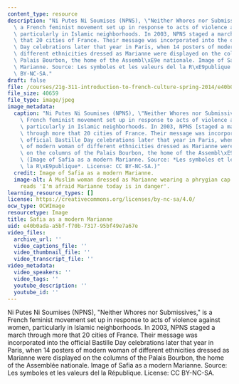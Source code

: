 ```yaml
---
content_type: resource
description: "Ni Putes Ni Soumises (NPNS), \"Neither Whores nor Submissives,\" is\
  \ a French feminist movement set up in response to acts of violence against women,\
  \ particularly in Islamic neighborhoods. In 2003, NPNS staged a march through more\
  \ that 20 cities of France. Their message was incorporated into the official Bastille\
  \ Day celebrations later that year in Paris, when 14 posters of modern woman of\
  \ different ethnicities dressed as Marianne were displayed on the columns of the\
  \ Palais Bourbon, the home of the Assembl\xE9e nationale. Image of Safia as a modern\
  \ Marianne. Source: Les symboles et les valeurs del la R\xE9publique. License: CC\
  \ BY-NC-SA."
draft: false
file: /courses/21g-311-introduction-to-french-culture-spring-2014/e40b0adaa5bff70b731795bf49e7a67e_21g.311s14.jpg
file_size: 40659
file_type: image/jpeg
image_metadata:
  caption: "Ni Putes Ni Soumises (NPNS), \"Neither Whores nor Submissives,\" is a\
    \ French feminist movement set up in response to acts of violence against women,\
    \ particularly in Islamic neighborhoods. In 2003, NPNS [staged a march](http://www.assemblee-nationale.fr/evenements/mariannes.asp)\
    \ through more that 20 cities of France. Their message was incorporated into the\
    \ official Bastille Day celebrations later that year in Paris, when 14 posters\
    \ of modern woman of different ethnicities dressed as Marianne were displayed\
    \ on the columns of the Palais Bourbon, the home of the Assembl\xE9e nationale.\
    \ (Image of Safia as a modern Marianne. Source: *Les symboles et les valeurs del\
    \ la R\xE9publique*. License: CC BY-NC-SA.)"
  credit: Image of Safia as a modern Marianne.
  image-alt: A Muslim woman dressed as Marianne wearing a phrygian cap. Text below
    reads 'I'm afraid Marianne today is in danger'.
learning_resource_types: []
license: https://creativecommons.org/licenses/by-nc-sa/4.0/
ocw_type: OCWImage
resourcetype: Image
title: Safia as a modern Marianne
uid: e40b0ada-a5bf-f70b-7317-95bf49e7a67e
video_files:
  archive_url: ''
  video_captions_file: ''
  video_thumbnail_file: ''
  video_transcript_file: ''
video_metadata:
  video_speakers: ''
  video_tags: ''
  youtube_description: ''
  youtube_id: ''
---
```

Ni Putes Ni Soumises (NPNS), "Neither Whores nor Submissives," is a French feminist movement set up in response to acts of violence against women, particularly in Islamic neighborhoods. In 2003, NPNS staged a march through more that 20 cities of France. Their message was incorporated into the official Bastille Day celebrations later that year in Paris, when 14 posters of modern woman of different ethnicities dressed as Marianne were displayed on the columns of the Palais Bourbon, the home of the Assemblée nationale. Image of Safia as a modern Marianne. Source: Les symboles et les valeurs del la République. License: CC BY-NC-SA.